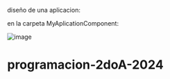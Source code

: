 diseño de una aplicacion:

en la carpeta MyAplicationComponent:

![image](https://github.com/rodriQuelali/programacion-2doA-2024/assets/94028016/d1000155-0ed0-4186-93e9-49be53a5d4e4)



# programacion-2doA-2024
